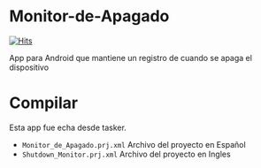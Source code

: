 # Monitor-de-Apagado
[![Hits](https://hits.seeyoufarm.com/api/count/incr/badge.svg?url=https%3A%2F%2Fgithub.com%2FItsIgnacioPortal%2FMonitor-de-Apagado&count_bg=%2379C83D&title_bg=%23555555&icon=&icon_color=%23E7E7E7&title=Visit+counter&edge_flat=false)](https://hits.seeyoufarm.com)

App para Android que mantiene un registro de cuando se apaga el dispositivo

# Compilar
Esta app fue echa desde tasker.

- `Monitor_de_Apagado.prj.xml` Archivo del proyecto en Español
- `Shutdown_Monitor.prj.xml` Archivo del proyecto en Ingles
